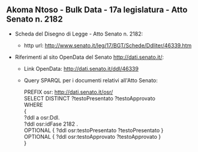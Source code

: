 ## Akoma Ntoso - Bulk Data - 17a legislatura - Atto Senato n. 2182 ##

* Scheda del Disegno di Legge - Atto Senato n. 2182:
	* http url: http://www.senato.it/leg/17/BGT/Schede/Ddliter/46339.htm

* Riferimenti al sito OpenData del Senato http://dati.senato.it/:
	* Link OpenData: http://dati.senato.it/ddl/46339
	* Query SPARQL per i documenti relativi all'Atto Senato:

        PREFIX osr: <http://dati.senato.it/osr/>  
		SELECT DISTINCT ?testoPresentato ?testoApprovato  
		WHERE  
		{  
		    ?ddl a osr:Ddl.  
		    ?ddl osr:idFase 2182 .  
		    OPTIONAL { ?ddl osr:testoPresentato ?testoPresentato }  
		    OPTIONAL { ?ddl osr:testoApprovato ?testoApprovato }  
		}
		